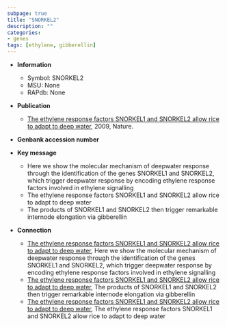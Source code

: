 ```yaml
---
subpage: true
title: "SNORKEL2"
description: ""
categories:
- genes
tags: [ethylene, gibberellin]
---
```


* **Information**  
    + Symbol: SNORKEL2  
    + MSU: None  
    + RAPdb: None  

* **Publication**  
    + [The ethylene response factors SNORKEL1 and SNORKEL2 allow rice to adapt to deep water](http://www.ncbi.nlm.nih.gov/pubmed?term=The+ethylene+response+factors+SNORKEL1+and+SNORKEL2+allow+rice+to+adapt+to+deep+water%5BTitle%5D), 2009, Nature.

* **Genbank accession number**  

* **Key message**  
    + Here we show the molecular mechanism of deepwater response through the identification of the genes SNORKEL1 and SNORKEL2, which trigger deepwater response by encoding ethylene response factors involved in ethylene signalling
    + The ethylene response factors SNORKEL1 and SNORKEL2 allow rice to adapt to deep water
    + The products of SNORKEL1 and SNORKEL2 then trigger remarkable internode elongation via gibberellin

* **Connection**  
    + [The ethylene response factors SNORKEL1 and SNORKEL2 allow rice to adapt to deep water](http://www.ncbi.nlm.nih.gov/pubmed?term=The+ethylene+response+factors+SNORKEL1+and+SNORKEL2+allow+rice+to+adapt+to+deep+water%5BTitle%5D), Here we show the molecular mechanism of deepwater response through the identification of the genes SNORKEL1 and SNORKEL2, which trigger deepwater response by encoding ethylene response factors involved in ethylene signalling
    + [The ethylene response factors SNORKEL1 and SNORKEL2 allow rice to adapt to deep water](http://www.ncbi.nlm.nih.gov/pubmed?term=The+ethylene+response+factors+SNORKEL1+and+SNORKEL2+allow+rice+to+adapt+to+deep+water%5BTitle%5D), The products of SNORKEL1 and SNORKEL2 then trigger remarkable internode elongation via gibberellin
    + [The ethylene response factors SNORKEL1 and SNORKEL2 allow rice to adapt to deep water](http://www.ncbi.nlm.nih.gov/pubmed?term=The+ethylene+response+factors+SNORKEL1+and+SNORKEL2+allow+rice+to+adapt+to+deep+water%5BTitle%5D), The ethylene response factors SNORKEL1 and SNORKEL2 allow rice to adapt to deep water



